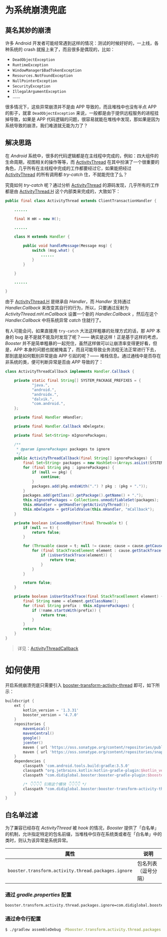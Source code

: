 # 为系统崩溃兜底

## 莫名其妙的崩溃

许多 Android 开发者可能经常遇到这样的情况：测试的时候好好的，一上线，各种系统的 crash 就报上来了，而且很多是偶现的，比如：

- `DeadObjectException`
- `RuntimeException`
- `WindowManager$BadTokenException`
- `Resources.NotFoundException`
- `NullPointerException`
- `SecurityException`
- `IllegalArgumentException`
- ......

很多情况下，这些异常崩溃并不是由 APP 导致的，而且堆栈中也没有半点 APP 的影子，就拿 `DeadObjectException` 来说，一般都是由于提供远程服务的进程挂掉导致，如果是 APP 代码逻辑的问题，很容易就能在堆栈中发现，那如果是因为系统导致的崩溃，我们难道就无能为力了？

## 解决思路

在 *Android* 系统中，很多的代码逻辑都是在主线程中完成的，例如：四大组件的生命周期，视图相关的操作等等，而 [ActivityThread](https://android.googlesource.com/platform/frameworks/base/+/master/core/java/android/app/ActivityThread.java) 在其中扮演了一个很重要的角色，几乎所有在主线程中完成的工作都要经过它，如果能把经过 [ActivityThread](https://android.googlesource.com/platform/frameworks/base/+/master/core/java/android/app/ActivityThread.java) 的所有调用都 *try-catch* 住，不就能兜住了么？

究竟如何 *try-catch* 呢？通过分析 [ActivityThread](https://android.googlesource.com/platform/frameworks/base/+/master/core/java/android/app/ActivityThread.java) 的源码发现，几乎所有的工作都是由 [ActivityThread.H](https://android.googlesource.com/platform/frameworks/base/+/master/core/java/android/app/ActivityThread.java#1764) 这个内部类来完成的，大致如下：

```java
public final class ActivityThread extends ClientTransactionHandler {

    ......

    final H mH = new H();

    ......

    class H extends Handler {

        public void handleMessage(Message msg) {
            switch (msg.what) {
                ......
            }
        }

    }

    ......

}
```

由于 [ActivityThread.H](https://android.googlesource.com/platform/frameworks/base/+/master/core/java/android/app/ActivityThread.java#1764) 是继承自 *Handler*，而 *Handler* 支持通过 *Handler.Callback* 来改变其自行的行为，所以，只要通过反射为 *ActivityThread.mH.mCallback* 设置一个新的 *Handler.Callback* ，然后在这个 *Handler.Callback* 中将系统异常 *catch* 住就行了。

有人可能会问，如果直接用 `try-catch` 大法这样粗暴的处理方式的话，那 APP 本身的 bug 是不是就不能及时发现了呢？—— 确实是这样！正是基于这样的考虑，*Booster* 并不是简单粗暴的一起兜住，虽然这样做可以让崩溃率变得更好看，但是，APP 本身的问题也就被掩盖了，而且可能导致业务流程无法正常进行下去，那到底是如何甄别异常是由 APP 引起的呢？—— 堆栈信息。通过通栈中是否存在非系统的类，便可判断异常是否由 *APP* 导致的了：

```java
class ActivityThreadCallback implements Handler.Callback {

    private static final String[] SYSTEM_PACKAGE_PREFIXES = {
            "java.",
            "android.",
            "androidx.",
            "dalvik.",
            "com.android.",
    };

    private final Handler mHandler;

    private final Handler.Callback mDelegate;

    private final Set<String> mIgnorePackages;

    /**
     * @param ignorePackages packages to ignore
     */
    public ActivityThreadCallback(final String[] ignorePackages) {
        final Set<String> packages = new HashSet<>(Arrays.asList(SYSTEM_PACKAGE_PREFIXES));
        for (final String pkg : ignorePackages) {
            if (null == pkg) {
                continue;
            }
            packages.add(pkg.endsWith(".") ? pkg : (pkg + "."));
        }
        packages.add(getClass().getPackage().getName() + ".");
        this.mIgnorePackages = Collections.unmodifiableSet(packages);
        this.mHandler = getHandler(getActivityThread());
        this.mDelegate = getFieldValue(this.mHandler, "mCallback");
    }

    private boolean isCausedByUser(final Throwable t) {
        if (null == t) {
            return false;
        }

        for (Throwable cause = t; null != cause; cause = cause.getCause()) {
            for (final StackTraceElement element : cause.getStackTrace()) {
                if (isUserStackTrace(element)) {
                    return true;
                }
            }
        }

        return false;
    }

    private boolean isUserStackTrace(final StackTraceElement element) {
        final String name = element.getClassName();
        for (final String prefix : this.mIgnorePackages) {
            if (!name.startsWith(prefix)) {
                return true;
            }
        }
        return false;
    }
}
```

> 详见：[ActivityThreadCallback](https://github.com/didi/booster/blob/master/booster-android-instrument-activity-thread/src/main/java/com/didiglobal/booster/instrument/ActivityThreadCallback.java)

# 如何使用

开启系统崩溃兜底只需要引入 [booster-transform-activity-thread](https://github.com/didi/booster/blob/master/booster-transform-activity-thread) 即可，如下所示：


```groovy
buildscript {
    ext {
        kotlin_version = '1.3.31'
        booster_version = '4.7.0'
    }
    repositories {
        mavenLocal()
        mavenCentral()
        google()
        jcenter()
        maven { url 'https://oss.sonatype.org/content/repositories/public/' }
        maven { url 'https://oss.sonatype.org/content/repositories/snapshots/' }
    }
    dependencies {
        classpath 'com.android.tools.build:gradle:3.5.0'
        classpath "org.jetbrains.kotlin:kotlin-gradle-plugin:$kotlin_version"
        classpath "com.didiglobal.booster:booster-gradle-plugin:$booster_version"

        /* 👇👇👇👇 引用这个模块 👇👇👇👇 */
        classpath "com.didiglobal.booster:booster-transform-activity-thread:$booster_version"
    }
}
```

## 白名单过滤

为了兼容已经存在 *ActivityThread* 被 *hook* 的情况，*Booster* 提供了「白名单」的机制，允许指定特定的包名前缀，当堆栈中仅存在系统类或者在「白名单」中的类时，则认为该异常是系统异常。

| 属性                                                | 说明                |
|-----------------------------------------------------|---------------------|
| `booster.transform.activity.thread.packages.ignore` | 包名列表（逗号分隔）|

### 通过 *gradle.properties* 配置

```properties
booster.transform.activity.thread.packages.ignore=com.didiglobal.booster,io.johnsonlee.booster
```

### 通过命令行配置

```bash
$ ./gradlew assembleDebug -Pbooster.transform.activity.thread.packages.ignore=com.didiglobal.booster,io.johnsonlee.booster
```
